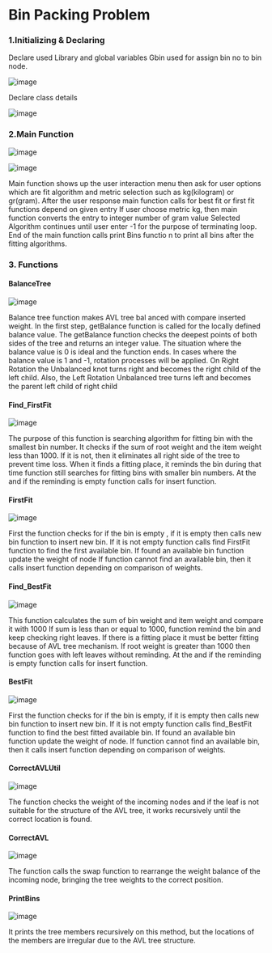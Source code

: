 # Bin Packing Problem 

### 1.Initializing & Declaring
Declare used Library and global variables
Gbin used for assign bin no to bin node.

![image](https://user-images.githubusercontent.com/58433345/122649023-8a13f380-d134-11eb-8bdf-2da6554dad12.png)

Declare class details

![image](https://user-images.githubusercontent.com/58433345/122649052-ab74df80-d134-11eb-8bf7-1b955d281517.png)

### 2.Main Function

![image](https://user-images.githubusercontent.com/58433345/122649111-01498780-d135-11eb-82c6-35aabc3f3e18.png)

![image](https://user-images.githubusercontent.com/58433345/122649113-04447800-d135-11eb-94c1-30336b1a6b77.png)

Main function shows up the user interaction menu then ask for user options which are fit
algorithm and metric selection such as kg(kilogram) or gr(gram). After the user response main function calls
for best fit or first fit functions depend on given entry If user choose metric kg, then main
function converts the entry to integer number of gram value Selected Algorithm continues
until user enter -1 for the purpose of terminating loop. End of the main function calls
print Bins functio n to print all bins after the fitting algorithms.

### 3. Functions
#### BalanceTree
![image](https://user-images.githubusercontent.com/58433345/122649195-74eb9480-d135-11eb-8efd-5ebb92938c84.png)

Balance tree function makes AVL tree bal anced with compare inserted weight.
In the first step, getBalance function is called for the locally defined balance value. The getBalance
function checks the deepest points of both sides of the tree and returns an integer value. The situation
where the balance value is 0 is ideal and the function ends.
In cases where the balance value is 1 and -1, rotation processes will be applied. On Right Rotation the Unbalanced knot turns right
and becomes the right child of the left child.
Also, the Left Rotation Unbalanced tree turns left and becomes the parent left child of right child

#### Find_FirstFit

![image](https://user-images.githubusercontent.com/58433345/122649263-b54b1280-d135-11eb-8935-970964bf5724.png)

The purpose of this function is searching algorithm for fitting bin with the smallest bin
number. It checks if the sum of root weight and the item weight less than 1000. If it is not,
then it eliminates all right side of the tree to prevent time loss. When it finds a fitting
place, it reminds the bin during that time function still searches for fitting bins with smaller
bin numbers. At the and if the reminding is empty function calls for insert function.

#### FirstFit

![image](https://user-images.githubusercontent.com/58433345/122649292-dc094900-d135-11eb-8a8e-144fa245fa5d.png)

First the function checks for if the bin is empty , if it is empty then calls new bin function to
insert new bin. If it is not empty function calls find FirstFit function to find the first
available bin. If found an available bin function update the weight of node If function
cannot find an available bin, then it calls insert function depending on comparison of weights.


#### Find_BestFit

![image](https://user-images.githubusercontent.com/58433345/122649339-11159b80-d136-11eb-9cbf-3cd90dfcb549.png)

This function calculates the sum of bin weight and item weight and compare it with 1000 If sum is less than or equal to 1000, function remind the bin and keep checking right leaves. If there is a fitting place it must be better fitting because of AVL tree mechanism. If root weight is greater than 1000 then function goes with left leaves without reminding. At the and if the reminding is empty function calls for insert function.

#### BestFit

![image](https://user-images.githubusercontent.com/58433345/122649397-4e7a2900-d136-11eb-9ae4-cce5e9b0cca3.png)

First the function checks for if the bin is empty, if it is empty then calls new bin function to insert new bin. If it is not empty function calls find_BestFit function to find the best fitted available bin. If found an available bin function update the weight of node. If function cannot find an available bin, then it calls insert function depending on comparison of weights.

#### CorrectAVLUtil

![image](https://user-images.githubusercontent.com/58433345/122649457-a1ec7700-d136-11eb-91a1-d3d5e9af3a75.png)

The function checks the weight of the incoming nodes and if the leaf is not suitable for the structure of the AVL tree, it works recursively until the correct location is found.

#### CorrectAVL

![image](https://user-images.githubusercontent.com/58433345/122649497-baf52800-d136-11eb-8a8f-b0e69ef1f742.png)

The function calls the swap function to rearrange the weight balance of the incoming node, bringing the tree weights to the correct position.

#### PrintBins

![image](https://user-images.githubusercontent.com/58433345/122649519-cf392500-d136-11eb-9c0f-1dad7f050c89.png)

It prints the tree members recursively on this method, but the locations of the members are irregular due to the AVL tree structure.
